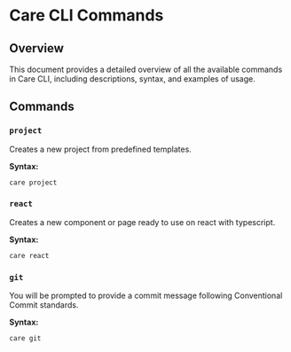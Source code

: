# Care CLI Commands

## Overview
This document provides a detailed overview of all the available commands in Care CLI, including descriptions, syntax, and examples of usage.

## Commands

### `project`
Creates a new project from predefined templates.

**Syntax:**
```bash
care project
```

### `react`
Creates a new component or page ready to use on react with typescript.

**Syntax:**
```bash
care react
```

### `git`
You will be prompted to provide a commit message following Conventional Commit standards.

**Syntax:**
```bash
care git
```